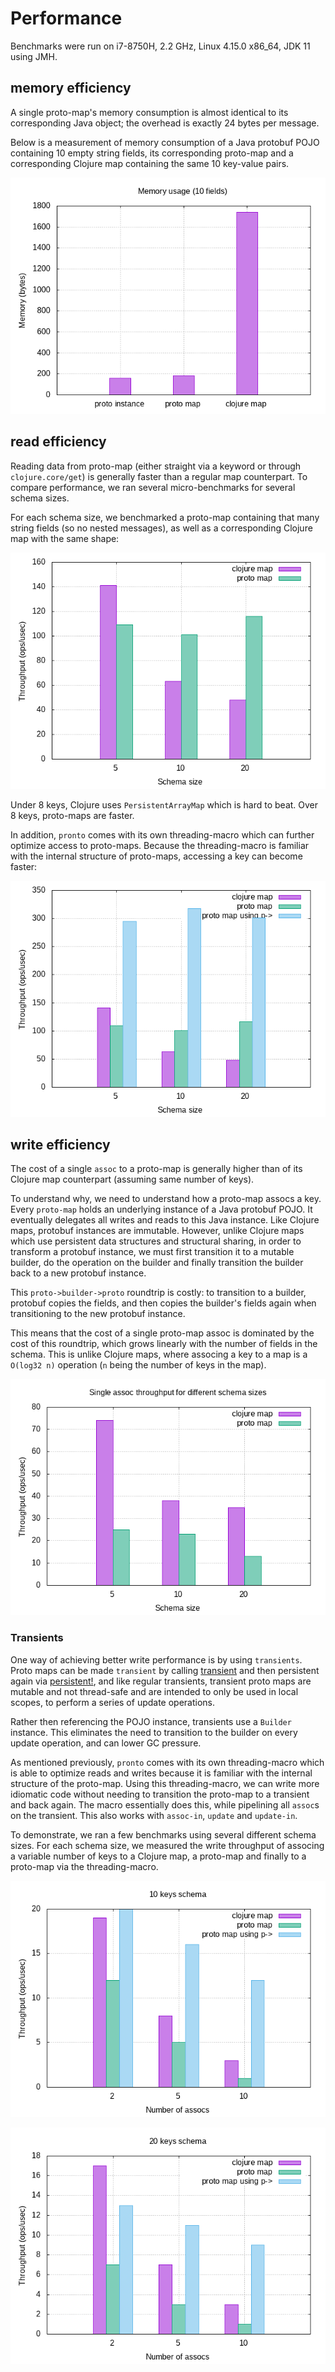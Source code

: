 # Performance

Benchmarks were run on i7-8750H, 2.2 GHz, Linux 4.15.0 x86_64, JDK 11 using JMH.

## memory efficiency

A single proto-map's memory consumption is almost identical to its corresponding Java object; the overhead is exactly 24 bytes per message.

Below is a measurement of memory consumption of a Java protobuf POJO containing 10 empty string fields, its corresponding proto-map and a corresponding Clojure map containing the same 10 key-value pairs.

![img](memory.png)

## read efficiency

Reading data from proto-map (either straight via a keyword or through `clojure.core/get`) is generally faster than a regular map counterpart. To compare performance, we ran several micro-benchmarks for several schema sizes.

For each schema size, we benchmarked a proto-map containing that many string fields (so no nested messages), as well
as a corresponding Clojure map with the same shape:

![img](read1.png)

Under 8 keys, Clojure uses `PersistentArrayMap` which is hard to beat. Over 8 keys, proto-maps are faster.

In addition, `pronto` comes with its own threading-macro which can further optimize access to proto-maps.
Because the threading-macro is familiar with the internal structure of proto-maps, accessing a key can become faster:

![img](read2.png)

## write efficiency

The cost of a single `assoc` to a proto-map is generally higher than of its Clojure map counterpart (assuming same number of keys).

To understand why, we need to understand how a proto-map assocs a key. Every `proto-map` holds an underlying instance of a Java protobuf POJO. It eventually
delegates all writes and reads to this Java instance. Like Clojure maps, protobuf instances are immutable. However, unlike Clojure maps which use
persistent data structures and structural sharing, in order to transform a protobuf instance, we must first transition it to a mutable builder,
do the operation on the builder and finally transition the builder back to a new protobuf instance.

This `proto->builder->proto` roundtrip is costly: to transition to a builder, protobuf copies the fields, and then copies the builder's fields again
when transitioning to the new protobuf instance.

This means that the cost of a single proto-map assoc is dominated by the cost of this roundtrip, which grows linearly with the number of fields in the schema.
This is unlike Clojure maps, where associng a key to a map is a `O(log32 n)` operation (`n` being the number of keys in the map).

![Single assoc throughput for different schema size](write1.png)

### Transients

One way of achieving better write performance is by using `transients`. Proto maps can be made `transient` by calling [transient](https://clojuredocs.org/clojure.core/transient) and then persistent again via [persistent!](https://clojuredocs.org/clojure.core/persistent!), and like regular transients, transient proto maps are mutable and not thread-safe and are intended to only be used in local scopes, to perform a series of update operations.

Rather then referencing the POJO instance, transients use a `Builder` instance. This eliminates the need to transition to the builder on every update operation, and can lower GC pressure.

As mentioned previously, `pronto` comes with its own threading-macro which is able to optimize reads and writes because it is familiar with the internal
structure of the proto-map. Using this threading-macro, we can write more idiomatic code without needing to transition the proto-map to a transient and back again.
The macro essentially does this, while pipelining all `assoc`s on the transient. This also works with `assoc-in`, `update` and `update-in`.

To demonstrate, we ran a few benchmarks using several different schema sizes. For each schema size, we measured the write throughput of associng a variable
number of keys to a Clojure map, a proto-map and finally to a proto-map via the threading-macro.

![img](write2.png)

![img](write3.png)



